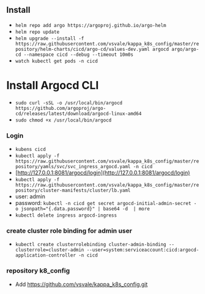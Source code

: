 ## Install

- `helm repo add argo https://argoproj.github.io/argo-helm`
- `helm repo update`
- `helm upgrade --install -f https://raw.githubusercontent.com/vsvale/kappa_k8s_config/master/repository/helm-charts/cicd/argo-cd/values-dev.yaml argocd argo/argo-cd --namespace cicd --debug --timeout 10m0s`
- `watch kubectl get pods -n cicd`

# Install Argocd CLI

- `sudo curl -sSL -o /usr/local/bin/argocd https://github.com/argoproj/argo-cd/releases/latest/download/argocd-linux-amd64`
- `sudo chmod +x /usr/local/bin/argocd`

### Login

- `kubens cicd`
- `kubectl apply -f https://raw.githubusercontent.com/vsvale/kappa_k8s_config/master/repository/yamls/svc/svc_ingress_argocd.yaml -n cicd`
- [http://127.0.0.1:8081/argocd/login](http://127.0.0.1:8081/argocd/login)
- `kubectl apply -f https://raw.githubusercontent.com/vsvale/kappa_k8s_config/master/repository/cluster-manifests/cluster/lb.yaml`
- user: admin
- password: `kubectl -n cicd get secret argocd-initial-admin-secret -o jsonpath="{.data.password}" | base64 -d  | more`
- `kubectl delete ingress argocd-ingress`

### create cluster role binding for admin user

- `kubectl create clusterrolebinding cluster-admin-binding --clusterrole=cluster-admin --user=system:serviceaccount:cicd:argocd-application-controller -n cicd`

### repository k8_config

- Add https://github.com/vsvale/kappa_k8s_config.git